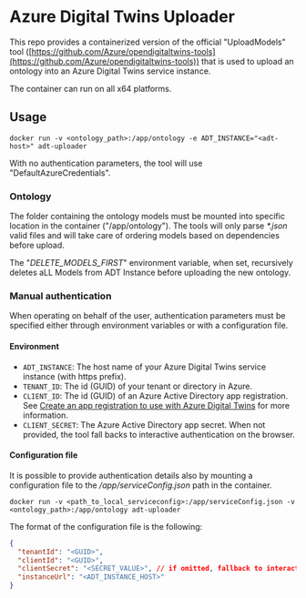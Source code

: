 # Azure Digital Twins Uploader

This repo provides a containerized version of the official "UploadModels" tool ([https://github.com/Azure/opendigitaltwins-tools](https://github.com/Azure/opendigitaltwins-tools)) that is used to upload an ontology into an Azure Digital Twins service instance.

The container can run on all x64 platforms.

## Usage
`docker run -v <ontology_path>:/app/ontology -e ADT_INSTANCE="<adt-host>" adt-uploader`

With no authentication parameters, the tool will use "DefaultAzureCredentials".

### Ontology
The folder containing the ontology models must be mounted into specific location in the container ("/app/ontology").
The tools will only parse _*.json_ valid files and will take care of ordering models based on dependencies before upload.

The "_DELETE_MODELS_FIRST_" environment variable, when set, recursively deletes aLL Models from ADT Instance before uploading the new ontology.


### Manual authentication
When operating on behalf of the user, authentication parameters must be specified either through environment variables or with a configuration file.

#### Environment
- `ADT_INSTANCE`: The host name of your Azure Digital Twins service instance (with https prefix).
- `TENANT_ID`: The id (GUID) of your tenant or directory in Azure.
- `CLIENT_ID`: The id (GUID) of an Azure Active Directory app registration. See [Create an app registration to use with Azure  Digital Twins](https://docs.microsoft.com/en-us/azure/digital-twins/how-to-create-app-registration) for more information.
- `CLIENT_SECRET`: The Azure Active Directory app secret. When not provided, the tool fall backs to interactive authentication on the browser.

#### Configuration file
It is possible to provide authentication details also by mounting a configuration file to the _/app/serviceConfig.json_ path in the container.

`docker run -v <path_to_local_serviceconfig>:/app/serviceConfig.json -v <ontology_path>:/app/ontology adt-uploader`

The format of the configuration file is the following:
```json
{
  "tenantId": "<GUID>",
  "clientId": "<GUID>",
  "clientSecret": "<SECRET_VALUE>", // if omitted, fallback to interactive auth
  "instanceUrl": "<ADT_INSTANCE_HOST>"
}
```


